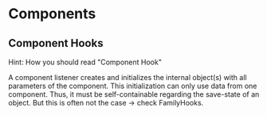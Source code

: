 # Components

## Component Hooks

Hint: How you should read "Component Hook"

A component listener creates and initializes the internal object(s) with all parameters of the component.
This initialization can only use data from one component. Thus, it must be self-containable regarding the
save-state of an object. But this is often not the case -> check FamilyHooks.
